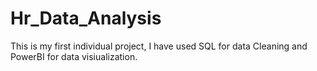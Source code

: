 # Hr_Data_Analysis
This is my first individual project, I have used SQL for data Cleaning and PowerBI for data visiualization.   
